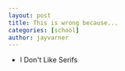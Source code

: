 ```yaml
---
layout: post
title: This is wrong because...
categories: [school]
author: jayvarner
---
```


* I Don't Like Serifs
